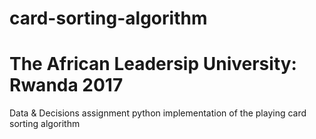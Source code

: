 # card-sorting-algorithm
# The African Leadersip University: Rwanda 2017
Data &amp; Decisions assignment python implementation of the playing card sorting algorithm

